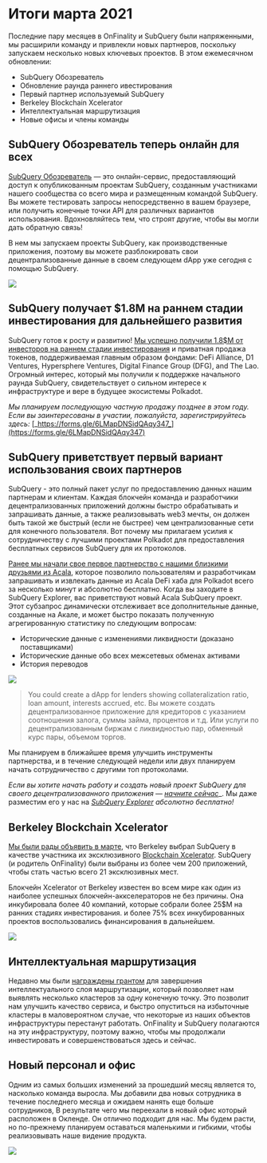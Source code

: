 # Итоги марта 2021

Последние пару месяцев в OnFinality и SubQuery были напряженными, мы расширили команду и привлекли новых партнеров, поскольку запускаем несколько новых ключевых проектов. В этом ежемесячном обновлении:

-   SubQuery Обозреватель
-   Обновление раунда раннего ивестирования
-   Первый партнер используемый SubQuery
-   Berkeley Blockchain Xcelerator
-   Интеллектуальная маршрутизация
-   Новые офисы и члены команды

## SubQuery Обозреватель теперь онлайн для всех

[SubQuery Обозреватель](https://explorer.subquery.network/) — это онлайн-сервис, предоставляющий доступ к опубликованным проектам SubQuery, созданным участниками нашего сообщества со всего мира и размещенным командой SubQuery. Вы можете тестировать запросы непосредственно в вашем браузере, или получить конечные точки API для различных вариантов использования. Вдохновляйтесь тем, что строят другие, чтобы вы могли дать обратную связь!

В нем мы запускаем проекты SubQuery, как производственные приложения, поэтому вы можете разблокировать свои децентрализованные данные в своем следующем dApp уже сегодня с помощью SubQuery.


![](https://miro.medium.com/max/1400/1*GE-Y6XKNOkj_MKY4ZuM5oQ.png)

## **SubQuery получает $1.8M на раннем стадии инвестирования для дальнейшего развития**

SubQuery готов к росту и развитию! [Мы успешно получили 1.8$M от инвесторов на раннем стадии инвестирования](https://subquery.medium.com/subquery-raises-1-8m-seed-round-for-future-expansion-3348c1f2a931) и приватная продажа токенов, поддерживаемая главным образом фондами: DeFi Alliance, D1 Ventures, Hypersphere Ventures, Digital Finance Group (DFG), and The Lao. Огромный интерес, который мы получили к поддержке начального раунда SubQuery, свидетельствует о сильном интересе к инфраструктуре и вере в будущее экосистемы Polkadot.

_Мы планируем последующую частную продажу позднее в этом году. Если вы заинтересованы в участии, пожалуйста, зарегистрируйтесь здесь:_ [_https://forms.gle/6LMapDNSidQAqy347_](https://forms.gle/6LMapDNSidQAqy347)

## **SubQuery приветствует первый вариант использования своих партнеров**

SubQuery - это полный пакет услуг по предоставлению данных нашим партнерам и клиентам. Каждая блокчейн команда и разработчики децентрализованных приложений должны быстро обрабатывать и запрашивать данные, а также реализовывать web3 мечты, он должен быть такой же быстрый (если не быстрее) чем централизованные сети для конечного пользователя. Вот почему мы прилагаем усилия к сотрудничеству с лучшими проектами Polkadot для предоставления бесплатных сервисов SubQuery для их протоколов.

[Ранее мы начали свое первое партнерство с нашими близкими друзьями из Acala](https://subquery.medium.com/subquery-integrates-acala-to-aggregate-and-serve-defi-data-to-polkadot-and-kusama-builders-fc9af6a7aae1), которое позволило пользователям и разработчикам запрашивать и извлекать данные из Acala DeFi хаба для Polkadot всего за несколько минут и абсолютно бесплатно. Когда вы заходите в SubQuery Explorer, вас приветствуют новый Acala SubQuery проект. Этот субзапрос динамически отслеживает все дополнительные данные, созданные на Акале, и может быстро показать полученную агрегированную статистику по следующим вопросам:

-   Исторические данные с изменениями ликвидности (доказано поставщиками)
-   Исторические данные обо всех межсетевых обменах активами
-   История переводов

![](https://miro.medium.com/max/1400/0*LOig1jNfPTuVk73D)

> You could create a dApp for lenders showing collateralization ratio, loan amount, interests accrued, etc. Вы можете создать децентрализованное приложение для кредиторов с указанием соотношения залога, суммы займа, процентов и т.д. Или услуги по децентрализованным биржам с ликвидностью пар, обменный курс пары, объемом торгов.

Мы планируем в ближайшее время улучшить инструменты партнерства, и в течение следующей недели или двух планируем начать сотрудничество с другими топ протоколами.

_Если вы хотите начать работу и создать новый проект SubQuery для своего децентрализованного приложения —_ [_начните сейчас_](https://doc.subquery.network/quickstart.html)_. Мы даже разместим его у нас на [_SubQuery Explorer_](https://subquery.medium.com/announcing-the-subquery-explorer-48c051483730) _абсолютно бесплатно!_

## **Berkeley Blockchain Xcelerator**

[Мы были рады объявить в марте](https://subquery.medium.com/subquery-joins-berkeleys-blockchain-xcelerator-7ea81f96af73), что Berkeley выбрал SubQuery в качестве участника их эксклюзивного [Blockchain Xcelerator](https://www.xcelerator.berkeley.edu/). SubQuery (и родитель OnFinality) были выбраны из более чем 200 приложений, чтобы стать частью всего 21 эксклюзивных мест.

Блокчейн Xcelerator от Berkeley известен во всем мире как один из наиболее успешных блокчейн-аккселераторов не без причины. Она инкубировала более 40 компаний, которые собрали более 25$M на ранних стадиях инвестирования. и более 75% всех инкубированных проектов воспользовались финансирования в дальнейшем.

![](https://miro.medium.com/max/1400/0*t-_mRJaTnGDQO-VI)

## **Интеллектуальная маршрутизация**

Недавно мы были [награждены грантом](https://kusama.polkassembly.io/treasury/72) для завершения интеллектуального слоя маршрутизации, который позволяет нам выявлять несколько кластеров за одну конечную точку. Это позволит нам улучшить качество сервиса, и быстро опуститься на избыточные кластеры в маловероятном случае, что некоторые из наших объектов инфраструктуры перестанут работать. OnFinality и SubQuery полагаются на эту инфраструктуру, поэтому важно, чтобы мы продолжали инвестировать и совершенствоваться здесь и сейчас.

## **Новый персонал и офис**

Одним из самых больших изменений за прошедший месяц является то, насколько команда выросла. Мы добавили два новых сотрудника в течение последнего месяца и ожидаем нанять еще больше сотрудников, В результате чего мы переехали в новый офис который расположен в Окленде. Он отлично подходит для нас. Мы будем расти, но по-прежнему планируем оставаться маленькими и гибкими, чтобы реализовывать наше видение продукта.

![](https://miro.medium.com/max/1400/1*cJZxerXHfgVGu4-7h2xw4Q.jpeg)